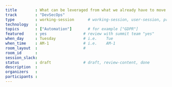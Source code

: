 ```yaml
---
title        : What can be leveraged from what we already have to move from devops to devsecops + What is missing + What will be priority 
track        : "DevSecOps"
type         : working-session      # working-session, user-session, product-session
technology   :
topics       : ["Automation"]       # for example ["GDPR"]
featured     : yes                # review with summit team "yes"
when_day     : Tuesday            # i.e.    Tue
when_time    : AM-1               # i.e.    AM-1
room_layout  :                    #
room_id      :
session_slack: 
status       : draft              # draft, review-content, done
description  :
organizers   :
participants :
---
```



<!--(add intro)

## Enable practitioners to

(...)

## ASVS is there but how do you implement it

(...)

## How to scale 

(...)

## References

(...)


## Previous-->
